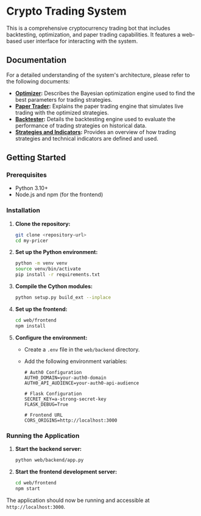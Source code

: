 # Crypto Trading System

This is a comprehensive cryptocurrency trading bot that includes backtesting, optimization, and paper trading capabilities. It features a web-based user interface for interacting with the system.

## Documentation

For a detailed understanding of the system's architecture, please refer to the following documents:

*   **[Optimizer](docs/optimizer.md):** Describes the Bayesian optimization engine used to find the best parameters for trading strategies.
*   **[Paper Trader](docs/paper_trader.md):** Explains the paper trading engine that simulates live trading with the optimized strategies.
*   **[Backtester](docs/backtester.md):** Details the backtesting engine used to evaluate the performance of trading strategies on historical data.
*   **[Strategies and Indicators](docs/strategy.md):** Provides an overview of how trading strategies and technical indicators are defined and used.

## Getting Started

### Prerequisites

*   Python 3.10+
*   Node.js and npm (for the frontend)

### Installation

1.  **Clone the repository:**

    ```bash
    git clone <repository-url>
    cd my-pricer
    ```

2.  **Set up the Python environment:**

    ```bash
    python -m venv venv
    source venv/bin/activate
    pip install -r requirements.txt
    ```

3.  **Compile the Cython modules:**

    ```bash
    python setup.py build_ext --inplace
    ```

4.  **Set up the frontend:**

    ```bash
    cd web/frontend
    npm install
    ```

5.  **Configure the environment:**

    *   Create a `.env` file in the `web/backend` directory.
    *   Add the following environment variables:

        ```
        # Auth0 Configuration
        AUTH0_DOMAIN=your-auth0-domain
        AUTH0_API_AUDIENCE=your-auth0-api-audience

        # Flask Configuration
        SECRET_KEY=a-strong-secret-key
        FLASK_DEBUG=True

        # Frontend URL
        CORS_ORIGINS=http://localhost:3000
        ```

### Running the Application

1.  **Start the backend server:**

    ```bash
    python web/backend/app.py
    ```

2.  **Start the frontend development server:**

    ```bash
    cd web/frontend
    npm start
    ```

The application should now be running and accessible at `http://localhost:3000`.
